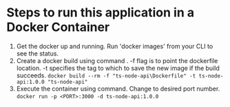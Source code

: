 # Steps to run this application in a Docker Container
1. Get the docker up and running. Run 'docker images' from your CLI to see the status.
2. Create a docker build using command . -f flag is to point the dockerfile location. -t specifies the tag to which to save the new image if the build succeeds.
    `docker build --rm -f "ts-node-api\Dockerfile" -t ts-node-api:1.0.0 "ts-node-api"`    
3. Execute the container using command. Change <PORT> to desired port number.
    `docker run -p <PORT>:3000 -d ts-node-api:1.0.0`


